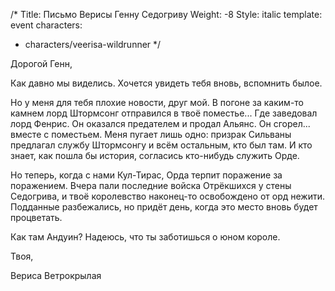 /*
Title: Письмо Верисы Генну Седогриву
Weight: -8
Style: italic
template: event
characters:
- characters/veerisa-wildrunner
*/

Дорогой Генн,

Как давно мы виделись. Хочется увидеть тебя вновь, вспомнить былое.

Но у меня для тебя плохие новости, друг мой. В погоне за каким-то камнем лорд Штормсонг отправился в твоё поместье... Где заведовал лорд Фенрис. Он оказался предателем и продал Альянс. Он сгорел... вместе с поместьем. Меня пугает лишь одно: призрак Сильваны предлагал службу Штормсонгу и всём остальным, кто был там. И кто знает, как пошла бы история, согласись кто-нибудь служить Орде.

Но теперь, когда с нами Кул-Тирас, Орда терпит поражение за поражением. Вчера пали последние войска Отрёкшихся у стены Седогрива, и твоё королевство наконец-то освобождено от орд нежити. Подданные разбежались, но придёт день, когда это место вновь будет процветать.

Как там Андуин? Надеюсь, что ты заботишься о юном короле.

Твоя,

Вериса Ветрокрылая